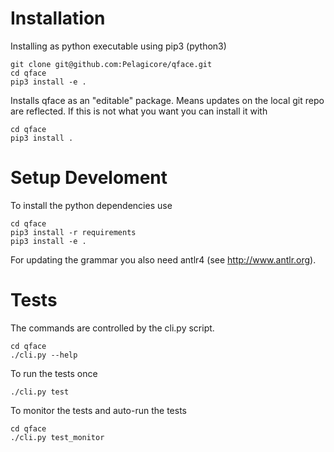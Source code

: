 # Installation

Installing as python executable using pip3 (python3)

    git clone git@github.com:Pelagicore/qface.git
    cd qface
    pip3 install -e .

Installs qface as an "editable" package. Means updates on the local git repo are reflected. If this is not what you want you can install it with

    cd qface
    pip3 install .


# Setup Develoment

To install the python dependencies use

    cd qface
    pip3 install -r requirements
    pip3 install -e .

For updating the grammar you also need antlr4 (see http://www.antlr.org).

# Tests

The commands are controlled by the cli.py script.

    cd qface
    ./cli.py --help

To run the tests once

    ./cli.py test

To monitor the tests and auto-run the tests

    cd qface
    ./cli.py test_monitor




